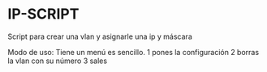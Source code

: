 # IP-SCRIPT
 Script para crear una vlan y asignarle una ip y máscara


Modo de uso:
Tiene un menú es sencillo.
1 pones la configuración
2 borras la vlan con su número
3 sales